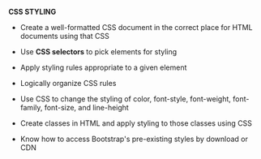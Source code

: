 **CSS STYLING**

- Create a well-formatted CSS document in the correct place for HTML documents using that CSS

- Use **CSS selectors** to pick elements for styling

- Apply styling rules appropriate to a given element

- Logically organize CSS rules

- Use CSS to change the styling of color, font-style, font-weight, font-family, font-size, and line-height

- Create classes in HTML and apply styling to those classes using CSS

- Know how to access Bootstrap's pre-existing styles by download or CDN
